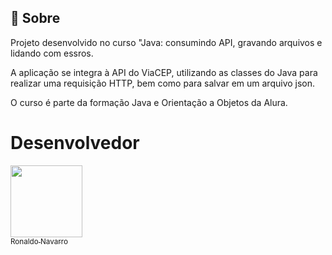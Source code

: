 <h2>🔖 Sobre</h2>
<p>Projeto desenvolvido no curso "Java: consumindo API, gravando arquivos e lidando com essros.</p>
A aplicação se integra à API do ViaCEP, utilizando as classes do Java para realizar uma requisição HTTP, bem como para salvar em um arquivo json.
<p>O curso é parte da formação Java e Orientação a Objetos da Alura.</p>

# Desenvolvedor

[<img loading="lazy" src="https://avatars.githubusercontent.com/u/134724019?v=4" width=115><br><sub>Ronaldo Navarro</sub>](https://github.com/ronaldosnavarro)
